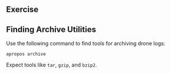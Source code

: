## Exercise
## Finding Archive Utilities

Use the following command to find tools for archiving drone logs:

```
apropos archive
```

Expect tools like `tar`, `gzip`, and `bzip2`.
